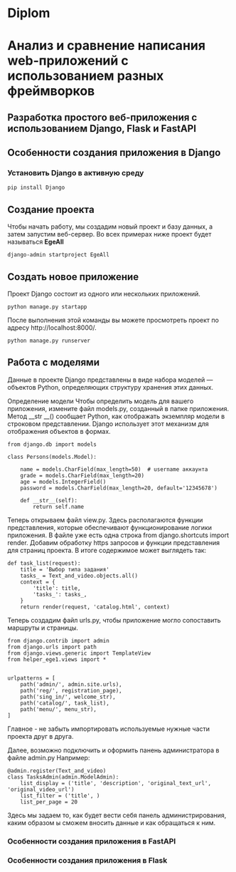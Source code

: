 # Diplom
# Анализ и сравнение написания web-приложений с использованием разных фреймворков
## Разработка простого веб-приложения с использованием Django, Flask и FastAPI 
## Особенности создания приложения в Django
### Установить Django в активную среду
```
pip install Django
```
## Создание проекта
Чтобы начать работу, мы создадим новый проект и базу данных, а затем запустим веб-сервер. Во всех примерах ниже проект будет называться **EgeAll**
```
django-admin startproject EgeAll
```
## Создать новое приложение
Проект Django состоит из одного или нескольких приложений.
```
python manage.py startapp
```
После выполнения этой команды вы можете просмотреть проект по адресу http://localhost:8000/.
```
python manage.py runserver
```

## Работа с моделями
Данные в проекте Django представлены в виде набора моделей — объектов Python, определяющих структуру хранения этих данных.

Определение модели
Чтобы определить модель для вашего приложения, измените файл models.py, созданный в папке приложения. 
Метод __str __() сообщает Python, как отображать экземпляр модели в строковом представлении. Django использует этот механизм для отображения объектов в формах.
```
from django.db import models

class Persons(models.Model):

    name = models.CharField(max_length=50)  # username аккаунта
    grade = models.CharField(max_length=20)
    age = models.IntegerField()
    password = models.CharField(max_length=20, default='12345678')

    def __str__(self):
        return self.name
```
Теперь открываем файл view.py. Здесь располагаются функции представления, которые обеспечивают функционирование логики приложения. В файле уже есть одна строка from django.shortcuts import render. Добавим обработку https запросов и функции представления для страниц проекта. В итоге содержимое может выглядеть так:
```
def task_list(request):
    title = 'Выбор типа задания'
    tasks_ = Text_and_video.objects.all()
    context = {
        'title': title,
        'tasks_': tasks_,
    }
    return render(request, 'catalog.html', context)
```
Теперь создадим файл urls.py, чтобы приложение могло сопоставить маршруты и страницы.
```
from django.contrib import admin
from django.urls import path
from django.views.generic import TemplateView
from helper_ege1.views import *


urlpatterns = [
    path('admin/', admin.site.urls),
    path('reg/', registration_page),
    path('sing_in/', welcome_str),
    path('catalog/', task_list),
    path('menu/', menu_str),
]
```
Главное - не забыть импортировать используемые нужные части проекта друг в друга.

Далее, возможно подключить и оформить панень администратора в файле admin.py
Например:
```
@admin.register(Text_and_video)
class TasksAdmin(admin.ModelAdmin):
    list_display = ('title', 'description', 'original_text_url', 'original_video_url')
    list_filter = ('title', )
    list_per_page = 20
```
Здесь мы задаем то, как будет вести себя панель администрирования, каким образом ы сможем вносить данные и как обращаться к ним.

### Особенности создания приложения в FastAPI


### Особенности создания приложения в Flask
